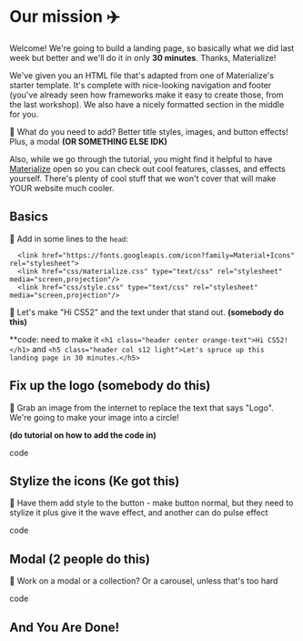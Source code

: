 # Our mission :airplane:

Welcome! We're going to build a landing page, so basically what we did last week but better and we'll do it in only **30 minutes**. Thanks, Materialize!

We've given you an HTML file that's adapted from one of Materialize's starter template. It's complete with nice-looking navigation and footer (you've already seen how frameworks make it easy to create those, from the last workshop). We also have a nicely formatted section in the middle for you.

🚀 What do you need to add? Better title styles, images, and button effects! Plus, a modal **(OR SOMETHING ELSE IDK)**

Also, while we go through the tutorial, you might find it helpful to have <a href="http://materializecss.com/">Materialize</a> open so you can check out cool features, classes, and effects yourself. There's plenty of cool stuff that we won't cover that will make YOUR website much cooler.

## Basics

🚀 Add in some lines to the `head`:

```
  <link href="https://fonts.googleapis.com/icon?family=Material+Icons" rel="stylesheet">
  <link href="css/materialize.css" type="text/css" rel="stylesheet" media="screen,projection"/>
  <link href="css/style.css" type="text/css" rel="stylesheet" media="screen,projection"/>
```

🚀 Let's make "Hi CS52" and the text under that stand out. **(somebody do this)**

**code: need to make it `<h1 class="header center orange-text">Hi CS52!</h1>` and `<h5 class="header col s12 light">Let's spruce up this landing page in 30 minutes.</h5>`

## Fix up the logo (somebody do this)

🚀 Grab an image from the internet to replace the text that says "Logo". We're going to make your image into a circle!

**(do tutorial on how to add the code in)**

code

## Stylize the icons (Ke got this)

🚀 Have them add style to the button - make button normal, but they need to stylize it plus give it the wave effect, and another can do pulse effect

code

## Modal (2 people do this)

🚀 Work on a modal or a collection? Or a carousel, unless that's too hard

code




## And You Are Done!



